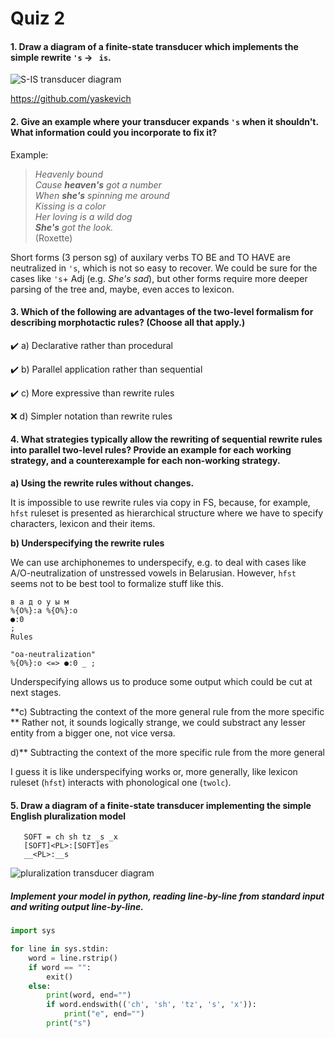 # Quiz 2
#### 1. Draw a diagram of a finite-state transducer which implements the simple rewrite `'s` → ` is`.

![S-IS transducer diagram](https://raw.githubusercontent.com/yaskevich/ftyers.github.io/tree/master/2018-komp-ling/quizzes/s-is.png)

https://github.com/yaskevich

#### 2. Give an example where your transducer expands `'s` when it shouldn't. What information could you incorporate to fix it?

Example:

>*Heavenly bound  
Cause **heaven's** got a number  
When **she's** spinning me around  
Kissing is a color  
Her loving is a wild dog  
**She's** got the look.*  
(Roxette)  

Short forms (3 person sg) of auxilary verbs TO BE and TO HAVE are neutralized in `'s`, which is not so easy to recover. We could be sure for the cases like `'s`+ Adj (e.g. *She's sad*), but other forms require more deeper parsing of the tree and, maybe, even acces to lexicon. 

#### 3. Which of the following are advantages of the two-level formalism for describing morphotactic rules? (Choose all that apply.)

:heavy_check_mark: a) Declarative rather than procedural

:heavy_check_mark: b) Parallel application rather than sequential

:heavy_check_mark: c) More expressive than rewrite rules

:x: d) Simpler notation than rewrite rules

#### 4. What strategies typically allow the rewriting of sequential rewrite rules into parallel two-level rules? Provide an example for each working strategy, and a counterexample for each non-working strategy.

**a) Using the rewrite rules without changes.**

It is impossible to use rewrite rules via copy in FS, because, for example, `hfst` ruleset is presented as hierarchical structure where we have to specify characters, lexicon and their items. 

**b) Underspecifying the rewrite rules**

We can use archiphonemes to underspecify, e.g. to deal with cases like A/O-neutralization of unstressed vowels in Belarusian. However, `hfst` seems not to be best tool to formalize stuff like this.   
```Alphabet							
в а д о у ы м 							
%{О%}:а %{О%}:о
●:0
;							
Rules							

"oa-neutralization"
%{О%}:о <=> ●:0 _ ;
```
Underspecifying allows us to produce some output which could be cut at next stages.

**c) Subtracting the context of the more general rule from the more specific
**
Rather not, it sounds logically strange, we could substract any lesser entity from a bigger one, not vice versa.

d)** Subtracting the context of the more specific rule from the more general

I guess it is like underspecifying works or, more generally, like lexicon ruleset (`hfst`) interacts with phonological one (`twolc`).

#### 5. Draw a diagram of a finite-state transducer implementing the simple English pluralization model

       SOFT = ch sh tz _s _x
       [SOFT]<PL>:[SOFT]es 
       __<PL>:__s

![pluralization transducer diagram](http://yuml.me/897d3d0e.png)


##### Implement your model in python, reading line-by-line from standard input and writing output line-by-line.

```python
import sys

for line in sys.stdin:
    word = line.rstrip()
    if word == "":
        exit()
    else:
        print(word, end="")
        if word.endswith(('ch', 'sh', 'tz', 's', 'x')):
            print("e", end="")
        print("s")
```
